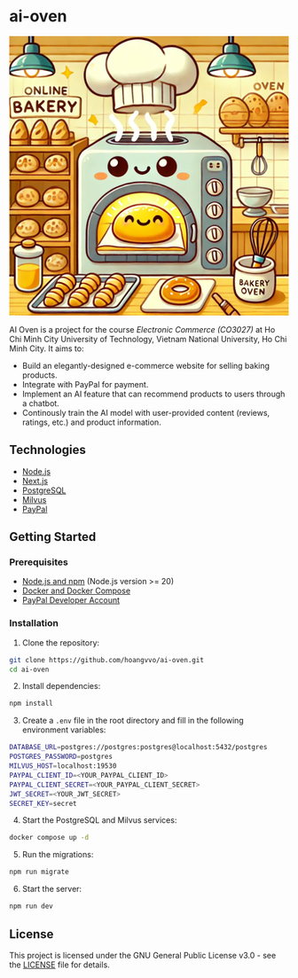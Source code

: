 # ai-oven

![AI Oven](https://raw.githubusercontent.com/hoangvvo/ai-oven/refs/heads/main/docs/image.webp)

AI Oven is a project for the course _Electronic Commerce (CO3027)_ at Ho Chi Minh City University of Technology, Vietnam National University, Ho Chi Minh City. It aims to:

- Build an elegantly-designed e-commerce website for selling baking products.
- Integrate with PayPal for payment.
- Implement an AI feature that can recommend products to users through a chatbot.
- Continously train the AI model with user-provided content (reviews, ratings, etc.) and product information.

## Technologies

- [Node.js](https://nodejs.org/en/)
- [Next.js](https://nextjs.org/)
- [PostgreSQL](https://www.postgresql.org/)
- [Milvus](https://milvus.io/)
- [PayPal](https://developer.paypal.com/home/)

## Getting Started

### Prerequisites

- [Node.js and npm](https://nodejs.org/en/) (Node.js version >= 20)
- [Docker and Docker Compose](https://docs.docker.com/get-started/get-docker/)
- [PayPal Developer Account](https://developer.paypal.com/home/)

### Installation

1. Clone the repository:

```bash
git clone https://github.com/hoangvvo/ai-oven.git
cd ai-oven
```

2. Install dependencies:

```bash
npm install
```

3. Create a `.env` file in the root directory and fill in the following environment variables:

```bash
DATABASE_URL=postgres://postgres:postgres@localhost:5432/postgres
POSTGRES_PASSWORD=postgres
MILVUS_HOST=localhost:19530
PAYPAL_CLIENT_ID=<YOUR_PAYPAL_CLIENT_ID>
PAYPAL_CLIENT_SECRET=<YOUR_PAYPAL_CLIENT_SECRET>
JWT_SECRET=<YOUR_JWT_SECRET>
SECRET_KEY=secret
```

4. Start the PostgreSQL and Milvus services:

```bash
docker compose up -d
```

5. Run the migrations:

```bash
npm run migrate
```

6. Start the server:

```bash
npm run dev
```

## License

This project is licensed under the GNU General Public License v3.0 - see the [LICENSE](LICENSE) file for details.
